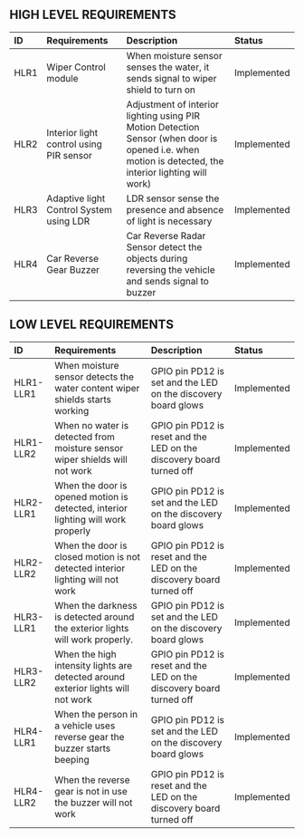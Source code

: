 ## HIGH LEVEL REQUIREMENTS
|**ID**|**Requirements**|**Description**|**Status**|
| :- | :- | :- | :- |
| HLR1 | Wiper Control module | When moisture sensor senses the water, it sends signal to wiper shield to turn on | Implemented |
| HLR2 | Interior light control using PIR sensor | Adjustment of interior lighting using PIR Motion Detection Sensor (when door is opened i.e. when motion is detected, the interior lighting will work) | Implemented |
| HLR3 | Adaptive light Control System using LDR | LDR sensor sense the presence and absence of light is necessary | Implemented |
| HLR4 | Car Reverse Gear Buzzer | Car Reverse Radar Sensor detect the objects during reversing the vehicle and sends signal to buzzer | Implemented |



## LOW LEVEL REQUIREMENTS
|**ID**|**Requirements**|**Description**|**Status**|
| :- | :- | :- | :- |
| HLR1-LLR1 | When moisture sensor detects the water content wiper shields starts working | GPIO pin PD12 is set and the LED on the discovery board glows | Implemented |
| HLR1-LLR2 | When no water is detected from moisture sensor wiper shields will not work | GPIO pin PD12 is reset and the LED on the discovery board turned off | Implemented |
| HLR2-LLR1 | When the door is opened motion is detected, interior lighting will work properly | GPIO pin PD12 is set and the LED on the discovery board glows | Implemented |
| HLR2-LLR2 | When the door is closed motion is not detected interior lighting will not work | GPIO pin PD12 is reset and the LED on the discovery board turned off | Implemented |
| HLR3-LLR1 | When the darkness is detected around the exterior lights will work properly.| GPIO pin PD12 is set and the LED on the discovery board glows | Implemented |
| HLR3-LLR2 | When the high intensity lights are detected around exterior lights will not work | GPIO pin PD12 is reset and the LED on the discovery board turned off | Implemented |
| HLR4-LLR1 | When the person in a vehicle uses reverse gear the buzzer starts beeping | GPIO pin PD12 is set and the LED on the discovery board glows | Implemented |
| HLR4-LLR2 | When the reverse gear is not in use the buzzer will not work | GPIO pin PD12 is reset and the LED on the discovery board turned off | Implemented |
